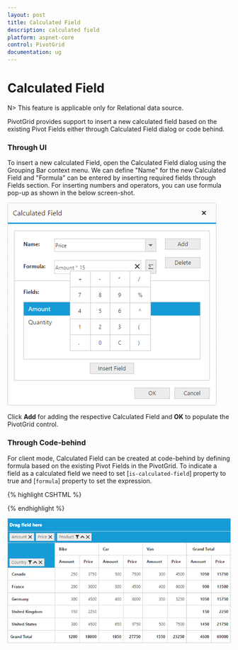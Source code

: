 ```yaml
---
layout: post
title: Calculated Field
description: calculated field
platform: aspnet-core
control: PivotGrid
documentation: ug
---
```


# Calculated Field

N> This feature is applicable only for Relational data source.

PivotGrid provides support to insert a new calculated field based on the existing Pivot Fields either through Calculated Field dialog or code behind.

### Through UI
To insert a new calculated Field, open the Calculated Field dialog using the Grouping Bar context menu. We can define "Name" for the new Calculated Field and "Formula" can be entered by inserting required fields through Fields section. For inserting numbers and operators, you can use formula pop-up as shown in the below screen-shot.

![](Calculated-Field_images/Calculated-Field-Popup.png)

Click **Add** for adding the respective Calculated Field and **OK** to populate the PivotGrid control.

### Through Code-behind

For client mode, Calculated Field can be created at code-behind by defining formula based on the existing Pivot Fields in the PivotGrid. To indicate a field as a calculated field we need to set [`is-calculated-field`] property to true and [`formula`] property to set the expression.

{% highlight CSHTML %}

<ej-pivot-grid id="PivotGrid1" enable-grouping-bar="true" load="onload">
    <e-data-source>
        <e-pivot-rows>
            <e-row-field field-name="Country" field-caption="Country"></e-row-field>
        </e-pivot-rows>
        <e-pivot-columns>
            <e-column-field field-name="Product" field-caption="Product"></e-column-field>
        </e-pivot-columns>
        <e-pivot-values>
            <e-value-field field-name="Amount" field-caption="Amount" format="currency"></e-value-field>
            <e-value-field field-name="Price" field-caption="Price" is-calculated-field="true" formula="Amount * 15"></e-value-field>
        </e-pivot-values>
    </e-data-source>
</ej-pivot-grid>

{% endhighlight %}

![](Calculated-Field_images/Calculated-Field1.png)